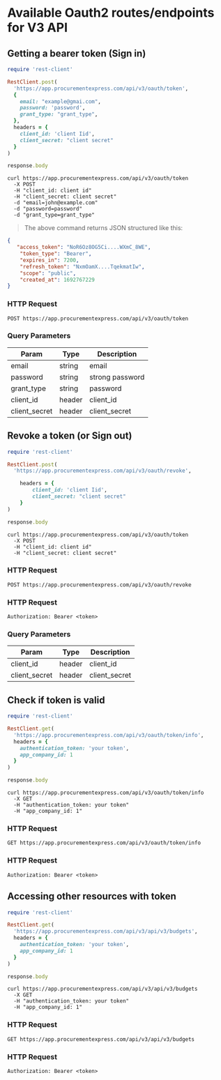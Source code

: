 # Available Oauth2 routes/endpoints for V3 API

## Getting a bearer token (Sign in)

```ruby
require 'rest-client'

RestClient.post(
  'https://app.procurementexpress.com/api/v3/oauth/token',
  {
    email: "example@gmai.com",
    password: 'password',
    grant_type: "grant_type",
  },
  headers = {
    client_id: 'client Iid',
    client_secret: "client secret"
  }
)

response.body
```

```shell
curl https://app.procurementexpress.com/api/v3/oauth/token
  -X POST
  -H "client_id: client id"
  -H "client_secret: client secret"
  -d "email=john@example.com"
  -d "password=password"
  -d "grant_type=grant_type"
```


> The above command returns JSON structured like this:

```json
{
   "access_token": "NoR6Oz8OG5Ci....WXmC_8WE",
    "token_type": "Bearer",
    "expires_in": 7200,
    "refresh_token": "NxmOamX....TqekmatIw",
    "scope": "public",
    "created_at": 1692767229
}
```

### HTTP Request

`POST https://app.procurementexpress.com/api/v3/oauth/token`

### Query Parameters

| Param                | Type   | Description              |
| -------------------- | ------ | ------------------------ |
| email                | string | email                    |
| password             | string | strong password          |
| grant_type           | string | password                 |
| client_id            | header | client_id                |
| client_secret        | header | client_secret            |

## Revoke a token (or Sign out)

```ruby
require 'rest-client'

RestClient.post(
  'https://app.procurementexpress.com/api/v3/oauth/revoke',

    headers = {
        client_id: 'client Iid',
        client_secret: "client secret"
    }
)

response.body
```

```shell
curl https://app.procurementexpress.com/api/v3/oauth/token
  -X POST
  -H "client_id: client id"
  -H "client_secret: client secret"
```

### HTTP Request

`POST https://app.procurementexpress.com/api/v3/oauth/revoke`

### HTTP Request

`Authorization: Bearer <token>`

### Query Parameters

| Param                | Type   | Description              |
| -------------------- | ------ | ------------------------ |
| client_id            | header | client_id                |
| client_secret        | header | client_secret            |

## Check if token is valid

```ruby
require 'rest-client'

RestClient.get(
  'https://app.procurementexpress.com/api/v3/oauth/token/info',
  headers = {
    authentication_token: 'your token',
    app_company_id: 1
  }
)

response.body
```

```shell
curl https://app.procurementexpress.com/api/v3/oauth/token/info
  -X GET
  -H "authentication_token: your token"
  -H "app_company_id: 1"
```

### HTTP Request

`GET https://app.procurementexpress.com/api/v3/oauth/token/info`

### HTTP Request

`Authorization: Bearer <token>`

## Accessing other resources with token

```ruby
require 'rest-client'

RestClient.get(
  'https://app.procurementexpress.com/api/v3/api/v3/budgets',
  headers = {
    authentication_token: 'your token',
    app_company_id: 1
  }
)

response.body
```

```shell
curl https://app.procurementexpress.com/api/v3/api/v3/budgets
  -X GET
  -H "authentication_token: your token"
  -H "app_company_id: 1"
```

### HTTP Request

`GET https://app.procurementexpress.com/api/v3/api/v3/budgets`

### HTTP Request

`Authorization: Bearer <token>`